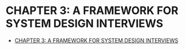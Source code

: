 # CHAPTER 3: A FRAMEWORK FOR SYSTEM DESIGN INTERVIEWS

- [CHAPTER 3: A FRAMEWORK FOR SYSTEM DESIGN INTERVIEWS](#chapter-3-a-framework-for-system-design-interviews)
